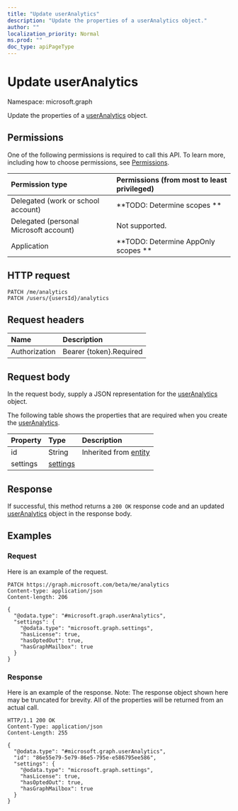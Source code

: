 ```yaml
---
title: "Update userAnalytics"
description: "Update the properties of a userAnalytics object."
author: ""
localization_priority: Normal
ms.prod: ""
doc_type: apiPageType
---
```


# Update userAnalytics

Namespace: microsoft.graph

Update the properties of a [userAnalytics](../resources/useranalytics.md) object.

## Permissions
One of the following permissions is required to call this API. To learn more, including how to choose permissions, see [Permissions](/concepts/permissions-reference.md).

|Permission type|Permissions (from most to least privileged)|
|:---|:---|
|Delegated (work or school account)|**TODO: Determine scopes **|
|Delegated (personal Microsoft account)|Not supported.|
|Application|**TODO: Determine AppOnly scopes **|

## HTTP request
<!-- {
  "blockType": "ignored"
}
-->
``` http
PATCH /me/analytics
PATCH /users/{usersId}/analytics
```

## Request headers
|Name|Description|
|:---|:---|
|Authorization|Bearer {token}.Required|

## Request body
In the request body, supply a JSON representation for the [userAnalytics](../resources/useranalytics.md) object.

The following table shows the properties that are required when you create the [userAnalytics](../resources/useranalytics.md).

|Property|Type|Description|
|:---|:---|:---|
|id|String| Inherited from [entity](../resources/entity.md)|
|settings|[settings](../resources/settings.md)||



## Response
If successful, this method returns a `200 OK` response code and an updated [userAnalytics](../resources/useranalytics.md) object in the response body.

## Examples

### Request
Here is an example of the request.
<!-- {
  "blockType": "request",
  "name": "update_useranalytics"
}
-->
``` http
PATCH https://graph.microsoft.com/beta/me/analytics
Content-type: application/json
Content-length: 206

{
  "@odata.type": "#microsoft.graph.userAnalytics",
  "settings": {
    "@odata.type": "microsoft.graph.settings",
    "hasLicense": true,
    "hasOptedOut": true,
    "hasGraphMailbox": true
  }
}
```

### Response
Here is an example of the response. Note: The response object shown here may be truncated for brevity. All of the properties will be returned from an actual call.
<!-- {
  "blockType": "response",
  "truncated": true
}
-->
``` http
HTTP/1.1 200 OK
Content-Type: application/json
Content-Length: 255

{
  "@odata.type": "#microsoft.graph.userAnalytics",
  "id": "86e55e79-5e79-86e5-795e-e586795ee586",
  "settings": {
    "@odata.type": "microsoft.graph.settings",
    "hasLicense": true,
    "hasOptedOut": true,
    "hasGraphMailbox": true
  }
}
```

